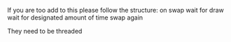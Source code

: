 If you are too add to this please follow the structure:
on swap
wait for draw 
wait for designated amount of time 
swap again

They need to be threaded